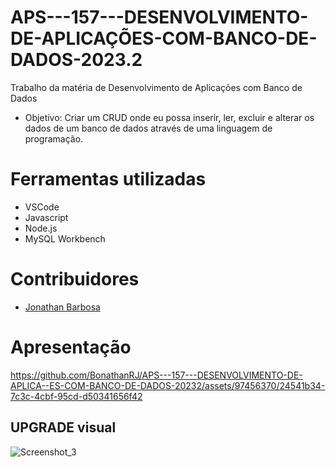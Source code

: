 # APS---157---DESENVOLVIMENTO-DE-APLICAÇÕES-COM-BANCO-DE-DADOS-2023.2

Trabalho da matéria de Desenvolvimento de Aplicações com Banco de Dados
- Objetivo: Criar um CRUD onde eu possa inserir, ler, excluir e alterar os dados de um banco de dados através de uma linguagem de programação.

# Ferramentas utilizadas
- VSCode
- Javascript
- Node.js
- MySQL Workbench

# Contribuidores
- [Jonathan Barbosa](https://github.com/BonathanRJ)

# Apresentação

https://github.com/BonathanRJ/APS---157---DESENVOLVIMENTO-DE-APLICA--ES-COM-BANCO-DE-DADOS-20232/assets/97456370/24541b34-7c3c-4cbf-95cd-d50341656f42


## UPGRADE visual 
![Screenshot_3](https://github.com/BonathanRJ/Projeto-Node--CRUD--Cadastro-de-Hospitais/assets/97456370/cd0b400c-aa65-4283-aae5-1d69796d03be)
